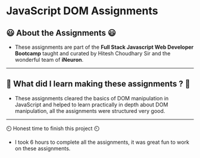 # JavaScript DOM Assignments

## 😃 About the Assignments 😃

- These assignments are part of the **Full Stack Javascript Web Developer Bootcamp** taught and curated by Hitesh Choudhary Sir and the wonderful team of **iNeuron**.

---

## 🤔 What did I learn making these assignments ? 🤔

- These assignments cleared the basics of DOM manipulation in JavaScript and helped to learn practically in depth about DOM manipulation, all the assignments were structured very good.

---

⏲️ Honest time to finish this project ⏲️

- I took 6 hours to complete all the assignments, it was great fun to work on these assignments.
